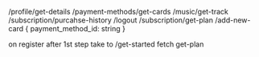 /profile/get-details
/payment-methods/get-cards
/music/get-track
/subscription/purcahse-history
/logout
/subscription/get-plan
/add-new-card { payment_method_id: string }

on register after 1st step take to /get-started fetch get-plan
